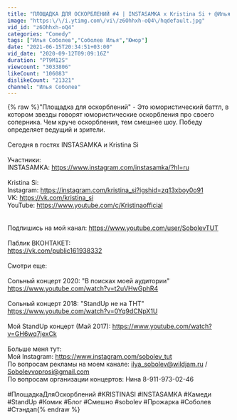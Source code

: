 ```yaml
---
title: "ПЛОЩАДКА ДЛЯ ОСКОРБЛЕНИЙ #4 | INSTASAMKA х Kristina Si + @Илья Соболев"
image: "https:\/\/i.ytimg.com\/vi\/z6Ohhxh-oQ4\/hqdefault.jpg"
vid_id: "z6Ohhxh-oQ4"
categories: "Comedy"
tags: ["Илья Соболев","Соболев Илья","Юмор"]
date: "2021-06-15T20:34:51+03:00"
vid_date: "2020-09-12T09:09:16Z"
duration: "PT9M12S"
viewcount: "3033806"
likeCount: "106083"
dislikeCount: "21321"
channel: "Илья Соболев"
---
```

{% raw %}&quot;Площадка для оскорблений&quot; - Это юмористический баттл, в котором звезды говорят юмористические оскорбления про своего соперника. Чем круче оскорбления, тем смешнее шоу. Победу определяет ведущий и зрители. <br /><br />Сегодня в гостях INSTASAMKA и Kristina Si<br /><br />Участники: <br />INSTASAMKA: <a rel="nofollow" target="blank" href="https://www.instagram.com/instasamka/?hl=ru">https://www.instagram.com/instasamka/?hl=ru</a><br /><br />Kristina Si:<br />Instagram: <a rel="nofollow" target="blank" href="https://instagram.com/kristina_si?igshid=zq13xboy0o91">https://instagram.com/kristina_si?igshid=zq13xboy0o91</a><br />VK: <a rel="nofollow" target="blank" href="https://vk.com/kristina_si">https://vk.com/kristina_si</a><br />YouTube: <a rel="nofollow" target="blank" href="https://www.youtube.com/c/Kristinaofficial">https://www.youtube.com/c/Kristinaofficial</a><br /><br /><br />Подпишись на мой канал: <a rel="nofollow" target="blank" href="https://www.youtube.com/user/SobolevTUT">https://www.youtube.com/user/SobolevTUT</a><br /><br />Паблик ВКОНТАКЕТ:<br /><a rel="nofollow" target="blank" href="https://vk.com/public161938332">https://vk.com/public161938332</a><br /><br />Смотри еще:<br /><br />Сольный концерт 2020: &quot;В поисках моей аудитории&quot;<br /><a rel="nofollow" target="blank" href="https://www.youtube.com/watch?v=t2uVHwGphR4">https://www.youtube.com/watch?v=t2uVHwGphR4</a><br /><br />Сольный концерт 2018: &quot;StandUp не на ТНТ&quot;<br /><a rel="nofollow" target="blank" href="https://www.youtube.com/watch?v=0Yq9dCNpX1U">https://www.youtube.com/watch?v=0Yq9dCNpX1U</a><br /><br />Мой StandUp концерт (Май 2017):  <a rel="nofollow" target="blank" href="https://www.youtube.com/watch?v=GH6wq7jexCk">https://www.youtube.com/watch?v=GH6wq7jexCk</a><br /><br />Больше меня тут: <br />Мой Instagram: <a rel="nofollow" target="blank" href="https://www.instagram.com/sobolev_tut">https://www.instagram.com/sobolev_tut</a><br />По вопросам рекламы на моем канале: ilya_sobolev@wildjam.ru / Sobolevvoprosi@gmail.com<br />По вопросам организации концертов: Нина 8-911-973-02-46<br /><br />#ПлощадкаДляОскорблений #KRISTINASI #INSTASAMKA #Камеди #StandUp #Комик #Блог #Смешно #sobolev #Прожарка #Соболев  #Стэндап{% endraw %}
